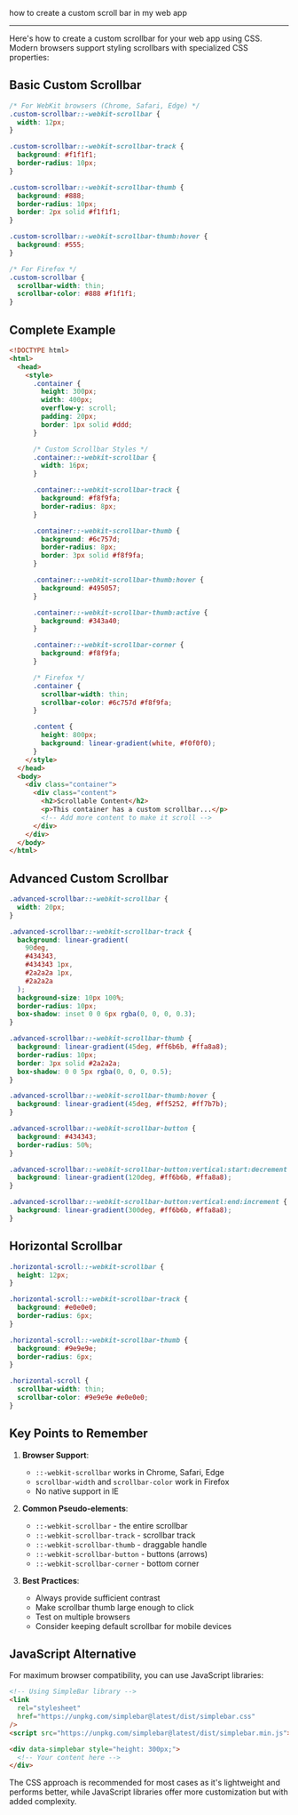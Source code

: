 how to create a custom scroll bar in my web app

---

Here's how to create a custom scrollbar for your web app using CSS. Modern browsers support styling scrollbars with specialized CSS properties:

## Basic Custom Scrollbar

```css
/* For WebKit browsers (Chrome, Safari, Edge) */
.custom-scrollbar::-webkit-scrollbar {
  width: 12px;
}

.custom-scrollbar::-webkit-scrollbar-track {
  background: #f1f1f1;
  border-radius: 10px;
}

.custom-scrollbar::-webkit-scrollbar-thumb {
  background: #888;
  border-radius: 10px;
  border: 2px solid #f1f1f1;
}

.custom-scrollbar::-webkit-scrollbar-thumb:hover {
  background: #555;
}

/* For Firefox */
.custom-scrollbar {
  scrollbar-width: thin;
  scrollbar-color: #888 #f1f1f1;
}
```

## Complete Example

```html
<!DOCTYPE html>
<html>
  <head>
    <style>
      .container {
        height: 300px;
        width: 400px;
        overflow-y: scroll;
        padding: 20px;
        border: 1px solid #ddd;
      }

      /* Custom Scrollbar Styles */
      .container::-webkit-scrollbar {
        width: 16px;
      }

      .container::-webkit-scrollbar-track {
        background: #f8f9fa;
        border-radius: 8px;
      }

      .container::-webkit-scrollbar-thumb {
        background: #6c757d;
        border-radius: 8px;
        border: 3px solid #f8f9fa;
      }

      .container::-webkit-scrollbar-thumb:hover {
        background: #495057;
      }

      .container::-webkit-scrollbar-thumb:active {
        background: #343a40;
      }

      .container::-webkit-scrollbar-corner {
        background: #f8f9fa;
      }

      /* Firefox */
      .container {
        scrollbar-width: thin;
        scrollbar-color: #6c757d #f8f9fa;
      }

      .content {
        height: 800px;
        background: linear-gradient(white, #f0f0f0);
      }
    </style>
  </head>
  <body>
    <div class="container">
      <div class="content">
        <h2>Scrollable Content</h2>
        <p>This container has a custom scrollbar...</p>
        <!-- Add more content to make it scroll -->
      </div>
    </div>
  </body>
</html>
```

## Advanced Custom Scrollbar

```css
.advanced-scrollbar::-webkit-scrollbar {
  width: 20px;
}

.advanced-scrollbar::-webkit-scrollbar-track {
  background: linear-gradient(
    90deg,
    #434343,
    #434343 1px,
    #2a2a2a 1px,
    #2a2a2a
  );
  background-size: 10px 100%;
  border-radius: 10px;
  box-shadow: inset 0 0 6px rgba(0, 0, 0, 0.3);
}

.advanced-scrollbar::-webkit-scrollbar-thumb {
  background: linear-gradient(45deg, #ff6b6b, #ffa8a8);
  border-radius: 10px;
  border: 3px solid #2a2a2a;
  box-shadow: 0 0 5px rgba(0, 0, 0, 0.5);
}

.advanced-scrollbar::-webkit-scrollbar-thumb:hover {
  background: linear-gradient(45deg, #ff5252, #ff7b7b);
}

.advanced-scrollbar::-webkit-scrollbar-button {
  background: #434343;
  border-radius: 50%;
}

.advanced-scrollbar::-webkit-scrollbar-button:vertical:start:decrement {
  background: linear-gradient(120deg, #ff6b6b, #ffa8a8);
}

.advanced-scrollbar::-webkit-scrollbar-button:vertical:end:increment {
  background: linear-gradient(300deg, #ff6b6b, #ffa8a8);
}
```

## Horizontal Scrollbar

```css
.horizontal-scroll::-webkit-scrollbar {
  height: 12px;
}

.horizontal-scroll::-webkit-scrollbar-track {
  background: #e0e0e0;
  border-radius: 6px;
}

.horizontal-scroll::-webkit-scrollbar-thumb {
  background: #9e9e9e;
  border-radius: 6px;
}

.horizontal-scroll {
  scrollbar-width: thin;
  scrollbar-color: #9e9e9e #e0e0e0;
}
```

## Key Points to Remember

1. **Browser Support**:

   - `::-webkit-scrollbar` works in Chrome, Safari, Edge
   - `scrollbar-width` and `scrollbar-color` work in Firefox
   - No native support in IE

2. **Common Pseudo-elements**:

   - `::-webkit-scrollbar` - the entire scrollbar
   - `::-webkit-scrollbar-track` - scrollbar track
   - `::-webkit-scrollbar-thumb` - draggable handle
   - `::-webkit-scrollbar-button` - buttons (arrows)
   - `::-webkit-scrollbar-corner` - bottom corner

3. **Best Practices**:
   - Always provide sufficient contrast
   - Make scrollbar thumb large enough to click
   - Test on multiple browsers
   - Consider keeping default scrollbar for mobile devices

## JavaScript Alternative

For maximum browser compatibility, you can use JavaScript libraries:

```html
<!-- Using SimpleBar library -->
<link
  rel="stylesheet"
  href="https://unpkg.com/simplebar@latest/dist/simplebar.css"
/>
<script src="https://unpkg.com/simplebar@latest/dist/simplebar.min.js"></script>

<div data-simplebar style="height: 300px;">
  <!-- Your content here -->
</div>
```

The CSS approach is recommended for most cases as it's lightweight and performs better, while JavaScript libraries offer more customization but with added complexity.
